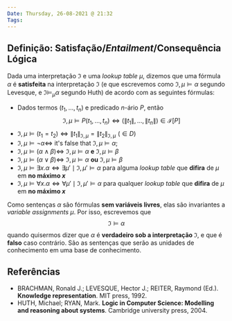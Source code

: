 ```yaml
---
Date: Thursday, 26-08-2021 @ 21:32
Tags:
---
```

## Definição: Satisfação/*Entailment*/Consequência Lógica
Dada uma interpretação $\mathfrak{I}$ e uma *lookup table* $\mu$, dizemos que uma fórmula $\alpha$ é **satisfeita** na interpretação $\mathfrak{I}$ (e que escrevemos como $\mathfrak{I}, \mu \models \alpha$ segundo Levesque, e $\mathfrak{I} \models_\mu \alpha$ segundo Huth) de acordo com as seguintes fórmulas:
- Dados termos $(t_1, \dots, t_n)$ e predicado $n$-ário $P$, então
$$\mathfrak{I}, \mu \models P(t_1, \dots, t_n) \iff (\|t_1\|, \dots, \|t_n\|) \in \mathcal{I}[P]$$
- $\mathfrak{I}, \mu \models (t_1 = t_2) \iff \|t_1\|_{\mathfrak{I}, \mu} = \|t_2\|_{\mathfrak{I}, \mu} \,\,(\in D)$
- $\mathfrak{I}, \mu \models \lnot \alpha \iff$ it's false that $\mathfrak{I}, \mu \models \alpha$;
- $\mathfrak{I}, \mu \models (\alpha \land \beta) \iff$ $\mathfrak{I}, \mu \models \alpha$ **e** $\mathfrak{I}, \mu \models \beta$
- $\mathfrak{I}, \mu \models (\alpha \lor \beta) \iff$ $\mathfrak{I}, \mu \models \alpha$ **ou** $\mathfrak{I}, \mu \models \beta$
- $\mathfrak{I}, \mu \models \exists x.\alpha \iff \exists \mu' \mid \mathfrak{I}, \mu' \models \alpha$ para alguma *lookup table* que **difira** de $\mu$ em **no máximo $x$**
- $\mathfrak{I}, \mu \models \forall x.\alpha \iff \forall \mu' \mid \mathfrak{I}, \mu' \models \alpha$ para qualquer *lookup table* que **difira** de $\mu$ em **no máximo $x$**

Como sentenças $\alpha$ são fórmulas **sem variáveis livres**, elas são invariantes a *variable assignments* $\mu$. Por isso, escrevemos que 
$$\mathfrak{I} \models \alpha$$ quando quisermos dizer que $\alpha$ é **verdadeiro sob a interpretação $\mathfrak{I}$**, e que é **falso** caso contrário. São as sentenças que serão as unidades de conhecimento em uma base de conhecimento. 


## Referências
- BRACHMAN, Ronald J.; LEVESQUE, Hector J.; REITER, Raymond (Ed.). **Knowledge representation**. MIT press, 1992.
- HUTH, Michael; RYAN, Mark. **Logic in Computer Science: Modelling and reasoning about systems**. Cambridge university press, 2004.
